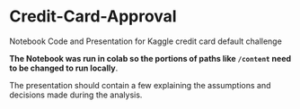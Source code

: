 # Credit-Card-Approval
Notebook Code and Presentation for Kaggle credit card default challenge

**The Notebook was run in colab so the portions of paths like `/content` need to be changed to run locally**.

The presentation should contain a few explaining the assumptions and decisions made during the analysis.
